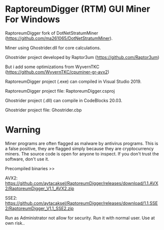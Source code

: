 # RaptoreumDigger (RTM) GUI Miner For Windows

RaptoreumDigger fork of DotNetStratumMiner (https://github.com/ma261065/DotNetStratumMiner).

Miner using Ghostrider.dll for core calculations.

Ghostrider project developed by Raptor3um (https://github.com/Raptor3um)

But i add some optimizations from WyvernTKC (https://github.com/WyvernTKC/cpuminer-gr-avx2)

RaptoreumDigger project (.exe) can compiled in Visual Studio 2019.

RaptoreumDigger project file: RaptoreumDigger.csproj

Ghostrider project (.dll) can compile in CodeBlocks 20.03.

Ghostrider project file: Ghostrider.cbp

# Warning 

Miner programs are often flagged as malware by antivirus programs. This is a false positive, they are flagged simply because they are cryptocurrency miners. The source code is open for anyone to inspect. If you don't trust the software, don't use it.

Precompiled binaries >>

AVX2: https://github.com/aytacaksel/RaptoreumDigger/releases/download/1.1.AVX2/RaptoreumDigger_V1.1_AVX2.zip

SSE2: https://github.com/aytacaksel/RaptoreumDigger/releases/download/1.1.SSE2/RaptoreumDigger_V1.1_SSE2.zip

Run as Administrator not allow for security. Run it with normal user. Use at own risk..




